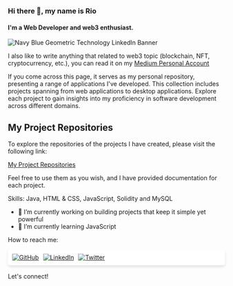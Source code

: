 ### **Hi there 👋, my name is Rio**
#### I'm a Web Developer and web3 enthusiast.

![Navy Blue Geometric Technology LinkedIn Banner](https://github.com/auriorajaa/auriorajaa/assets/108510729/cda17c4d-152b-4b6f-ba1a-318fff8508c4)

I also like to write anything that related to web3 topic (blockchain, NFT, cryptocurrency, etc.), you can read it on my [Medium Personal Account](https://medium.com/@auriorajaa)

If you come across this page, it serves as my personal repository, presenting a range of applications I've developed. This collection includes projects spanning from web applications to desktop applications. Explore each project to gain insights into my proficiency in software development across different domains.

## My Project Repositories

To explore the repositories of the projects I have created, please visit the following link:

[My Project Repositories](https://github.com/stars/auriorajaa/lists/my-repo)

Feel free to use them as you wish, and I have provided documentation for each project.

Skills: Java, HTML & CSS, JavaScript, Solidity and MySQL

- 🔭 I’m currently working on building projects that keep it simple yet powerful
- 🌱 I’m currently learning JavaScript

How to reach me:
<div style="display: flex; gap: 10px; margin-top: 10px; box-shadow: 0 4px 6px rgba(0, 0, 0, 0.1); background-color: #fff; padding: 10px; border-radius: 5px;">
  <a href="https://github.com/auriorajaa">
    <img src="https://img.shields.io/badge/GitHub-24292e?style=for-the-badge&logo=github&logoColor=white" alt="GitHub">
  </a>
  <a href="https://www.linkedin.com/in/auriorajaa/">
    <img src="https://img.shields.io/badge/LinkedIn-0077B5?style=for-the-badge&logo=linkedin&logoColor=white" alt="LinkedIn">
  </a>
  <a href="https://twitter.com/hendrianoko">
    <img src="https://img.shields.io/badge/Twitter-1DA1F2?style=for-the-badge&logo=twitter&logoColor=white" alt="Twitter">
  </a>
</div>

</br>
Let's connect!
